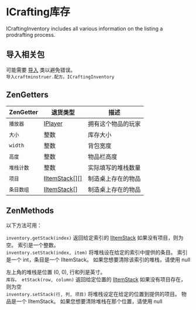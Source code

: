 # ICrafting库存

ICraftingInventory includes all various information on the listing a prodrafting process.

## 导入相关包

可能需要 [导入](/AdvancedFunctions/Import/) 类以避免错误。  
`导入craftminstruer.配方。ICraftingInventory`

## ZenGetters

| ZenGetter | 退货类型                                         | 描述        |
| --------- | -------------------------------------------- | --------- |
| `播放器`     | [IPlayer](/Vanilla/Players/IPlayer/)         | 拥有这个物品的玩家 |
| `大小`      | 整数                                           | 库存大小      |
| `width`   | 整数                                           | 背包宽度      |
| `高度`      | 整数                                           | 物品栏高度     |
| `堆栈计数`    | 整数                                           | 实际填写的堆栈数量 |
| `项目`      | [IItemStack[][]](/Vanilla/Items/IItemStack/) | 制造桌上存在的物品 |
| `条目数组`    | [IItemStack[]](/Vanilla/Items/IItemStack/)   | 制造桌上存在的物品 |

## ZenMethods

以下方法可用：

`inventory.getStack(index)` 返回给定索引的 [IItemStack](/Vanilla/Items/IItemStack/) 如果没有项目，则为空。 索引是一个整数。  
`inventory.setStack(index, item)` 将堆栈设在给定的索引中提供的条目。 索引是一个 int，条目是一个 IItemStack。 如果您想要清除该索引的堆栈，请使用 null

左上角的堆栈是位置 (0, 0), 行和列是英寸。  
`库存。 etStack(row, column)` 返回给定位置的 [IItemStack](/Vanilla/Items/IItemStack/) 如果没有项目存在，则为空  
`inventory.setStack(行, 列, 项目)` 将堆栈设定在给定的位置到提供的项目。 物品是一个 IItemStack。 如果您想要清除堆栈在那个位置，请使用 null